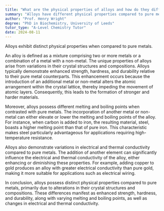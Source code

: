 ```yaml
---
title: "What are the physical properties of alloys and how do they differ from pure metals?"
summary: "Alloys have different physical properties compared to pure metals."
author: "Prof. Henry Wright"
degree: "PhD in Biochemistry, University of Leeds"
tutor_type: "A-Level Chemistry Tutor"
date: 2024-08-11
---
```


Alloys exhibit distinct physical properties when compared to pure metals.

An alloy is defined as a mixture comprising two or more metals or a combination of a metal with a non-metal. The unique properties of alloys arise from variations in their crystal structures and compositions. Alloys typically demonstrate enhanced strength, hardness, and durability relative to their pure metal counterparts. This enhancement occurs because the introduction of an additional metal or non-metal alters the atomic arrangement within the crystal lattice, thereby impeding the movement of atomic layers. Consequently, this leads to the formation of stronger and harder materials.

Moreover, alloys possess different melting and boiling points when contrasted with pure metals. The incorporation of another metal or non-metal can either elevate or lower the melting and boiling points of the alloy. For instance, when carbon is added to iron, the resulting material, steel, boasts a higher melting point than that of pure iron. This characteristic makes steel particularly advantageous for applications requiring high-temperature resistance.

Alloys also demonstrate variations in electrical and thermal conductivity compared to pure metals. The addition of another element can significantly influence the electrical and thermal conductivity of the alloy, either enhancing or diminishing these properties. For example, adding copper to gold produces an alloy with greater electrical conductivity than pure gold, making it more suitable for applications such as electrical wiring.

In conclusion, alloys possess distinct physical properties compared to pure metals, primarily due to alterations in their crystal structures and compositions. These differences manifest as enhanced strength, hardness, and durability, along with varying melting and boiling points, as well as changes in electrical and thermal conductivity.
    